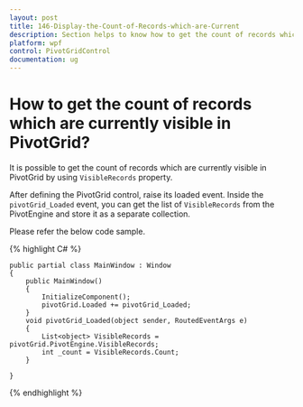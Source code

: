 ```yaml
---
layout: post
title: 146-Display-the-Count-of-Records-which-are-Current
description: Section helps to know how to get the count of records which are currently visible in pivot grid control.
platform: wpf
control: PivotGridControl
documentation: ug
---
```


# How to get the count of records which are currently visible in PivotGrid?

It is possible to get the count of records which are currently visible in PivotGrid by using `VisibleRecords` property.

After defining the PivotGrid control, raise its loaded event. Inside the `pivotGrid_Loaded` event, you can get the list of `VisibleRecords` from the PivotEngine and store it as a separate collection.

Please refer the below code sample. 

{% highlight C# %}

    public partial class MainWindow : Window
    {
        public MainWindow()
        {
            InitializeComponent();
            pivotGrid.Loaded += pivotGrid_Loaded;
        }
        void pivotGrid_Loaded(object sender, RoutedEventArgs e)
        {
            List<object> VisibleRecords = pivotGrid.PivotEngine.VisibleRecords;
            int _count = VisibleRecords.Count;
        }

    }

{% endhighlight %}
